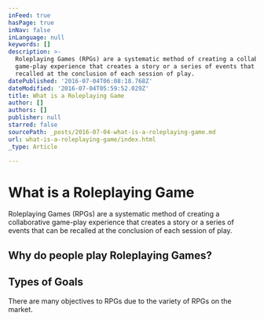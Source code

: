 ```yaml
---
inFeed: true
hasPage: true
inNav: false
inLanguage: null
keywords: []
description: >-
  Roleplaying Games (RPGs) are a systematic method of creating a collaborative
  game-play experience that creates a story or a series of events that can be
  recalled at the conclusion of each session of play. 
datePublished: '2016-07-04T06:08:18.768Z'
dateModified: '2016-07-04T05:59:52.029Z'
title: What is a Roleplaying Game
author: []
authors: []
publisher: null
starred: false
sourcePath: _posts/2016-07-04-what-is-a-roleplaying-game.md
url: what-is-a-roleplaying-game/index.html
_type: Article

---
```

# What is a Roleplaying Game

Roleplaying Games (RPGs) are a systematic method of creating a collaborative game-play experience that creates a story or a series of events that can be recalled at the conclusion of each session of play. 

## Why do people play Roleplaying Games? 

## Types of Goals 

There are many objectives to RPGs due to the variety of RPGs on the market.
